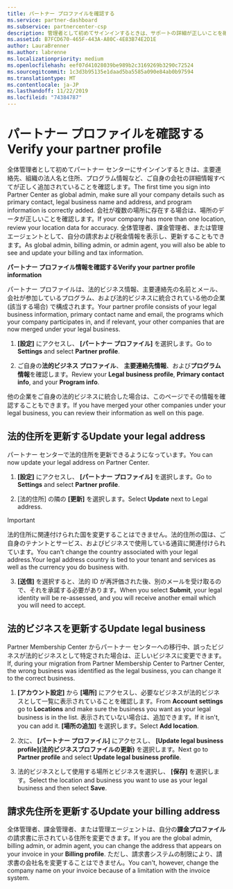 ```yaml
---
title: パートナー プロファイルを確認する
ms.service: partner-dashboard
ms.subservice: partnercenter-csp
description: 管理者として初めてサインインするときは、サポートの詳細が正しいことを確認し、適宜、税金の除外を申告すると共に、貴社のプロファイルの連絡先情報を確認してください。
ms.assetid: B7FCD670-465F-443A-A80C-4E83B74E2D1E
author: LauraBrenner
ms.author: labrenne
ms.localizationpriority: medium
ms.openlocfilehash: eef07d41028039be989b2c3169269b3290c72524
ms.sourcegitcommit: 1c3d3b95135e1daad5ba5585a090e84ab0b97594
ms.translationtype: MT
ms.contentlocale: ja-JP
ms.lasthandoff: 11/22/2019
ms.locfileid: "74384787"
---
```

# <a name="verify-your-partner-profile"></a><span data-ttu-id="abb09-103">パートナー プロファイルを確認する</span><span class="sxs-lookup"><span data-stu-id="abb09-103">Verify your partner profile</span></span>

<span data-ttu-id="abb09-104">全体管理者として初めてパートナー センターにサインインするときは、主要連絡先、組織の法人名と住所、プログラム情報など、ご自身の会社の詳細情報すべてが正しく追加されていることを確認します。</span><span class="sxs-lookup"><span data-stu-id="abb09-104">The first time you sign into Partner Center as  global admin, make sure all your company details such as primary contact, legal business name and address, and program information is correctly added.</span></span> <span data-ttu-id="abb09-105">会社が複数の場所に存在する場合は、場所のデータが正しいことを確認します。</span><span class="sxs-lookup"><span data-stu-id="abb09-105">If your company has more than one location, review your location data for accuracy.</span></span> <span data-ttu-id="abb09-106">全体管理者、課金管理者、または管理エージェントとして、自分の請求および税金情報を表示し、更新することもできます。</span><span class="sxs-lookup"><span data-stu-id="abb09-106">As global admin, billing admin, or admin agent, you will also be able to see and update your billing and tax information.</span></span> 

<span data-ttu-id="abb09-107">**パートナー プロファイル情報を確認する**</span><span class="sxs-lookup"><span data-stu-id="abb09-107">**Verify your partner profile information**</span></span>

<span data-ttu-id="abb09-108">パートナー プロファイルは、法的ビジネス情報、主要連絡先の名前とメール、会社が参加しているプログラム、および法的ビジネスに統合されている他の企業 (該当する場合) で構成されます。</span><span class="sxs-lookup"><span data-stu-id="abb09-108">Your partner profile consists of your legal business information, primary contact name and email, the programs which your company participates in, and if relevant, your other companies that are now merged under your legal business.</span></span>

1.  <span data-ttu-id="abb09-109">**[設定]** にアクセスし、 **[パートナー プロファイル]** を選択します。</span><span class="sxs-lookup"><span data-stu-id="abb09-109">Go to **Settings** and select **Partner profile**.</span></span>

2.  <span data-ttu-id="abb09-110">ご自身の**法的ビジネス プロファイル**、 **主要連絡先情報**、および**プログラム情報**を確認します。</span><span class="sxs-lookup"><span data-stu-id="abb09-110">Review your **Legal business profile**, **Primary contact info**, and your **Program info**.</span></span>

<span data-ttu-id="abb09-111">他の企業をご自身の法的ビジネスに統合した場合は、このページでその情報を確認することもできます。</span><span class="sxs-lookup"><span data-stu-id="abb09-111">If you have merged your other companies under your legal business, you can review their information as well on this page.</span></span>

## <a name="update-your-legal-address"></a><span data-ttu-id="abb09-112">法的住所を更新する</span><span class="sxs-lookup"><span data-stu-id="abb09-112">Update your legal address</span></span>

<span data-ttu-id="abb09-113">パートナー センターで法的住所を更新できるようになっています。</span><span class="sxs-lookup"><span data-stu-id="abb09-113">You can now update your legal address on Partner Center.</span></span>

1. <span data-ttu-id="abb09-114">**[設定]** にアクセスし、 **[パートナー プロファイル]** を選択します。</span><span class="sxs-lookup"><span data-stu-id="abb09-114">Go to **Settings** and select **Partner profile**.</span></span> 

2. <span data-ttu-id="abb09-115">[法的住所] の隣の **[更新]** を選択します。</span><span class="sxs-lookup"><span data-stu-id="abb09-115">Select **Update** next to Legal address.</span></span> 

>[!Important]
><span data-ttu-id="abb09-116">法的住所に関連付けられた国を変更することはできません。法的住所の国は、ご自身のテナントとサービス、およびビジネスで使用している通貨に関連付けられています。</span><span class="sxs-lookup"><span data-stu-id="abb09-116">You can't change the country associated with your legal address.Your legal address country is tied to your tenant and services as well as the currency you do business with.</span></span> 

3. <span data-ttu-id="abb09-117">**[送信]** を選択すると、法的 ID が再評価された後、別のメールを受け取るので、それを承諾する必要があります。</span><span class="sxs-lookup"><span data-stu-id="abb09-117">When you select **Submit**, your legal identity will be re-assessed, and you will receive another email which you will need to accept.</span></span>

## <a name="update-legal-business"></a><span data-ttu-id="abb09-118">法的ビジネスを更新する</span><span class="sxs-lookup"><span data-stu-id="abb09-118">Update legal business</span></span>

<span data-ttu-id="abb09-119">Partner Membership Center からパートナー センターへの移行中、誤ったビジネスが法的ビジネスとして特定された場合は、正しいビジネスに変更できます。</span><span class="sxs-lookup"><span data-stu-id="abb09-119">If, during your migration from Partner Membership Center to Partner Center, the wrong business was identified as the legal business, you can change it to the correct business.</span></span>

1. <span data-ttu-id="abb09-120">**[アカウント設定]** から **[場所]** にアクセスし、必要なビジネスが法的ビジネスとして一覧に表示されていることを確認します。</span><span class="sxs-lookup"><span data-stu-id="abb09-120">From **Account settings** go to **Locations** and make sure the business you want as your legal business is in the list.</span></span> <span data-ttu-id="abb09-121">表示されていない場合は、追加できます。</span><span class="sxs-lookup"><span data-stu-id="abb09-121">If it isn't, you can add it.</span></span> <span data-ttu-id="abb09-122">**[場所の追加]** を選択します。</span><span class="sxs-lookup"><span data-stu-id="abb09-122">Select **Add location**.</span></span>

2.  <span data-ttu-id="abb09-123">次に、 **[パートナー プロファイル]** にアクセスし、 **[Update legal business profile]\(法的ビジネスプロファイルの更新\)** を選択します。</span><span class="sxs-lookup"><span data-stu-id="abb09-123">Next go to **Partner profile** and select **Update legal business profile**.</span></span>

3.  <span data-ttu-id="abb09-124">法的ビジネスとして使用する場所とビジネスを選択し、 **[保存]** を選択します。</span><span class="sxs-lookup"><span data-stu-id="abb09-124">Select the location and business you want to use as your legal business and then select **Save**.</span></span>

## <a name="update-your-billing-address"></a><span data-ttu-id="abb09-125">請求先住所を更新する</span><span class="sxs-lookup"><span data-stu-id="abb09-125">Update your billing address</span></span>

<span data-ttu-id="abb09-126">全体管理者、課金管理者、または管理エージェントは、自分の**課金プロファイル**の請求書に示されている住所を変更できます。</span><span class="sxs-lookup"><span data-stu-id="abb09-126">If you are the global admin, billing admin, or admin agent, you can change the address that appears on your invoice in your **Billing profile**.</span></span> <span data-ttu-id="abb09-127">ただし、請求書システムの制限により、請求書の会社名を変更することはできません。</span><span class="sxs-lookup"><span data-stu-id="abb09-127">You can't, however, change the company name on your invoice because of a limitation with the invoice system.</span></span>

 


